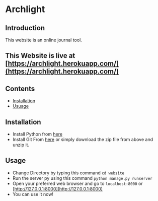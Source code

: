 # Archlight

## Introduction
This website is an online journal tool.

## This Website is live at [https://archlight.herokuapp.com/](https://archlight.herokuapp.com/)

## Contents
* [Installation](https://github.com/diayush/Journal-Web-App/#Installation)
* [Usuage](https://github.com/diayush/Journal-Web-App/#Usuage)

## Installation
* Install Python from [here](https://www.python.org/downloads/)
* Install Git From [here](https://git-scm.com/) or simply download the zip file from above and unzip it.

## Usage
* Change Directory by typing this command `cd website`
* Run the server py using this command `python manage.py runserver`
* Open your preferred web browser and go to `localhost:8000` or [http://127.0.0.1:8000](http://127.0.0.1:8000)
* You can use it now!


